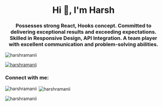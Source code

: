 <h1 align="center">Hi 👋, I'm Harsh</h1>
<h3 align="center">Possesses strong React, Hooks concept. Committed to delivering exceptional results and exceeding expectations. Skilled in Responsive Design, API Integration. A team player with excellent communication and problem-solving abilities.</h3>

<p align="left"> <img src="https://komarev.com/ghpvc/?username=harshramanii&label=Profile%20views&color=0e75b6&style=flat" alt="harshramanii" /> </p>

<p align="left"> <a href="https://github.com/ryo-ma/github-profile-trophy"><img src="https://github-profile-trophy.vercel.app/?username=harshramanii" alt="harshramanii" /></a> </p>

<h3 align="left">Connect with me:</h3>
<p align="left">
</p>

<p><img align="left" src="https://github-readme-stats.vercel.app/api/top-langs?username=harshramanii&show_icons=true&locale=en&layout=compact" alt="harshramanii" /></p>

<p>&nbsp;<img align="center" src="https://github-readme-stats.vercel.app/api?username=harshramanii&show_icons=true&locale=en" alt="harshramanii" /></p>

<p><img align="center" src="https://github-readme-streak-stats.herokuapp.com/?user=harshramanii&" alt="harshramanii" /></p>
